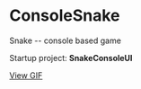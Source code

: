 # ConsoleSnake
Snake -- console based game

Startup project: **SnakeConsoleUI**

[View GIF](http://imgbox.com/nUoXPQkS)

